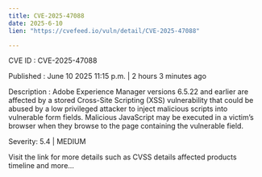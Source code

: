 ```yaml
---
title: CVE-2025-47088
date: 2025-6-10
lien: "https://cvefeed.io/vuln/detail/CVE-2025-47088"

---
```


CVE ID : CVE-2025-47088

Published :  June 10
2025
11:15 p.m. | 2 hours
3 minutes ago

Description : Adobe Experience Manager versions 6.5.22 and earlier are affected by a stored Cross-Site Scripting (XSS) vulnerability that could be abused by a low privileged attacker to inject malicious scripts into vulnerable form fields. Malicious JavaScript may be executed in a victim’s browser when they browse to the page containing the vulnerable field.

Severity: 5.4 | MEDIUM

Visit the link for more details
such as CVSS details
affected products
timeline
and more...
